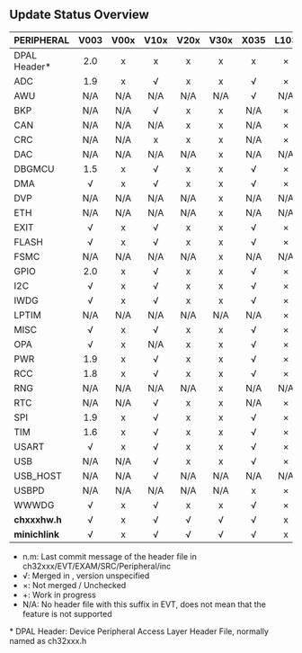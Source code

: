 ## Update Status Overview
|PERIPHERAL    |V003|V00x|V10x|V20x|V30x|X035|L103|M030|
|:-------------|:--:|:--:|:--:|:--:|:--:|:--:|:--:|:--:|
|DPAL Header\* |2.0 | x  | x  | x  | x  | x  | ×  | ×  |
|ADC           |1.9 | x  | √  | x  | x  | √  | ×  | ×  |
|AWU           |N/A |N/A |N/A |N/A |N/A | √  |N/A |N/A |
|BKP           |N/A |N/A | √  | x  | x  |N/A | ×  |N/A |
|CAN           |N/A |N/A |N/A | x  | x  |N/A | ×  |N/A |
|CRC           |N/A |N/A | x  | x  | x  |N/A | ×  |N/A |
|DAC           |N/A |N/A |N/A |N/A | x  |N/A |N/A |N/A |
|DBGMCU        |1.5 | x  | √  | x  | x  | √  | ×  | ×  |
|DMA           | √  | x  | √  | x  | x  | √  | ×  | ×  |
|DVP           |N/A |N/A |N/A |N/A | x  |N/A |N/A |N/A |
|ETH           |N/A |N/A |N/A |N/A | x  |N/A |N/A |N/A |
|EXIT          | √  | x  | √  | x  | x  | √  | ×  | ×  |
|FLASH         | √  | x  | √  | x  | x  | √  | ×  | ×  |
|FSMC          |N/A |N/A |N/A |N/A | x  |N/A |N/A |N/A |
|GPIO          |2.0 | x  | √  | x  | x  | √  | ×  | ×  |
|I2C           | √  | x  | √  | x  | x  | √  | ×  | ×  |
|IWDG          | √  | x  | √  | x  | x  | √  | ×  |N/A |
|LPTIM         |N/A |N/A |N/A |N/A |N/A |N/A | ×  |N/A |
|MISC          | √  | x  | √  | x  | x  | √  | ×  |N/A |
|OPA           | √  | x  |N/A | x  | x  | √  | ×  | ×  |
|PWR           |1.9 | x  | √  | x  | x  | √  | ×  | ×  |
|RCC           |1.8 | x  | √  | x  | x  | √  | ×  | ×  |
|RNG           |N/A |N/A |N/A |N/A | x  |N/A |N/A |N/A |
|RTC           |N/A |N/A | √  | x  | x  |N/A | ×  |N/A |
|SPI           |1.9 | x  | √  | x  | x  | √  | ×  | ×  |
|TIM           |1.6 | x  | √  | x  | x  | √  | ×  | ×  |
|USART         | √  | x  | √  | x  | x  | √  | ×  | ×  |
|USB           |N/A |N/A | √  | x  | x  | √  | ×  | ×  |
|USB_HOST      |N/A |N/A | √  |N/A |N/A |N/A |N/A |N/A |
|USBPD         |N/A |N/A |N/A |N/A |N/A | x  | ×  | ×  |
|WWWDG         | √  | x  | √  | x  | x  | √  | ×  | ×  |
|**chxxxhw.h** | √  | x  | √  | √  | √  | √  | x  | x  |
|**minichlink**| √  | x  | √  | √  | √  | √  | x  | x  |

* n.m:  Last commit message of the header file in ch32xxx/EVT/EXAM/SRC/Peripheral/inc
* √:    Merged in , version unspecified
* ×:    Not merged / Unchecked
* +:    Work in progress
* N/A:  No header file with this suffix in EVT, does not mean that the feature is not supported

\* DPAL Header: Device Peripheral Access Layer Header File, normally named as ch32xxx.h

